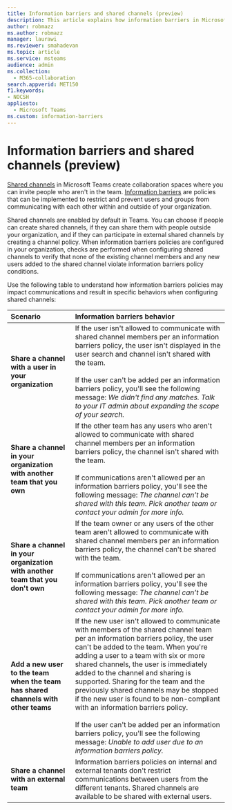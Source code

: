 ```yaml
---
title: Information barriers and shared channels (preview)
description: This article explains how information barriers in Microsoft Teams supports Shared Channels
author: robmazz
ms.author: robmazz
manager: laurawi
ms.reviewer: smahadevan
ms.topic: article
ms.service: msteams
audience: admin
ms.collection: 
  - M365-collaboration
search.appverid: MET150
f1.keywords:
- NOCSH
appliesto: 
  - Microsoft Teams
ms.custom: information-barriers
---
```


# Information barriers and shared channels (preview)

[Shared channels](shared-channels.md) in Microsoft Teams create collaboration spaces where you can invite people who aren't in the team. [Information barriers](/microsoft-365/compliance/information-barriers) are policies that can be implemented to restrict and prevent users and groups from communicating with each other within and outside of your organization.

Shared channels are enabled by default in Teams. You can choose if people can create shared channels, if they can share them with people outside your organization, and if they can participate in external shared channels by creating a channel policy. When information barriers policies are configured in your organization, checks are performed when configuring shared channels to verify that none of the existing channel members and any new users added to the shared channel violate information barriers policy conditions.

Use the following table to understand how information barriers policies may impact communications and result in specific behaviors when configuring shared channels:

|**Scenario**|**Information barriers behavior**|
|:-----------|:--------------------------------|
| **Share a channel with a user in your organization** | If the user isn't allowed to communicate with shared channel members per an information barriers policy, the user isn't displayed in the user search and channel isn't shared with the team. <br><br> If the user can't be added per an information barriers policy, you'll see the following message: *We didn't find any matches. Talk to your IT admin about expanding the scope of your search.* |
| **Share a channel in your organization with another team that you own** | If the other team has any users who aren't allowed to communicate with shared channel members per an information barriers policy, the channel isn't shared with the team. <br><br> If communications aren't allowed per an information barriers policy, you'll see the following message: *The channel can’t be shared with this team. Pick another team or contact your admin for more info.* |
| **Share a channel in your organization with another team that you don't own** | If the team owner or any users of the other team aren't allowed to communicate with shared channel members per an information barriers policy, the channel can't be shared with the team. <br><br> If communications aren't allowed per an information barriers policy, you'll see the following message: *The channel can’t be shared with this team. Pick another team or contact your admin for more info.* |
| **Add a new user to the team when the team has shared channels with other teams** | If the new user isn't allowed to communicate with members of the shared channel team per an information barriers policy, the user can't be added to the team. When you're adding a user to a team with six or more shared channels, the user is immediately added to the channel and sharing is supported. Sharing for the team and the previously shared channels may be stopped if the new user is found to be non-compliant with an information barriers policy.<br><br> If the user can't be added per an information barriers policy, you'll see the following message: *Unable to add user due to an information barriers policy.* |
| **Share a channel with an external team** | Information barriers policies on internal and external tenants don't restrict communications between users from the different tenants. Shared channels are available to be shared with external users. |
